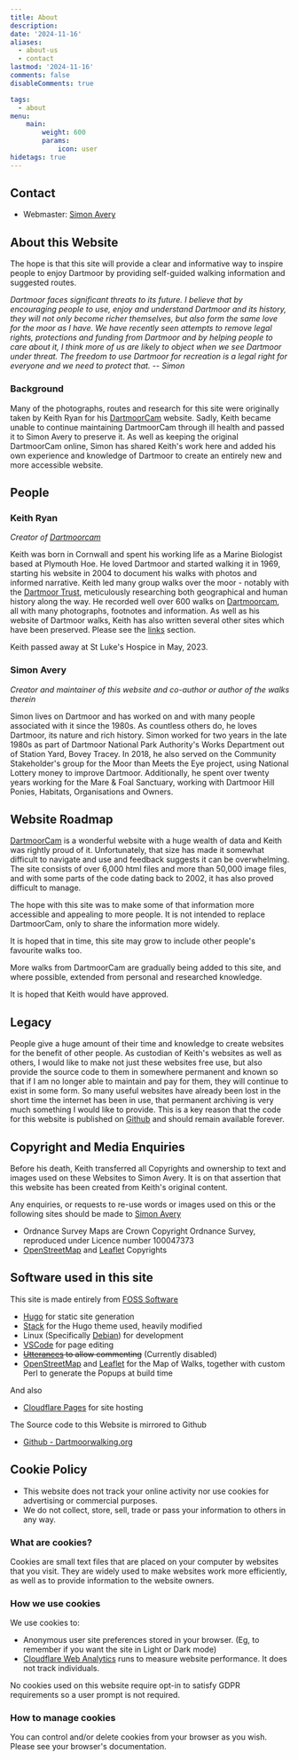 ```yaml
---
title: About 
description: 
date: '2024-11-16'
aliases:
  - about-us
  - contact
lastmod: '2024-11-16'
comments: false
disableComments: true

tags:
  - about
menu:
    main: 
        weight: 600
        params:
            icon: user
hidetags: true
---
```


## Contact
* Webmaster: [Simon Avery](mailto:feedback@dartmoorwalking.org)

## About this Website
The hope is that this site will provide a clear and informative way to inspire people to enjoy Dartmoor by providing self-guided walking information and suggested routes.

*Dartmoor faces significant threats to its future. I believe that by encouraging people to use, enjoy and understand Dartmoor and its history, they will not only become richer themselves, but also form the same love for the moor as I have. We have recently seen attempts to remove legal rights, protections and funding from Dartmoor and by helping people to care about it, I think more of us are likely to object when we see Dartmoor under threat. The freedom to use Dartmoor for recreation is a legal right for everyone and we need to protect that. -- Simon*

### Background
Many of the photographs, routes and research for this site were originally taken by Keith Ryan for his [DartmoorCam](https://dartmoorcam.co.uk) website. Sadly, Keith became unable to continue maintaining DartmoorCam through ill health and passed it to Simon Avery to preserve it. As well as keeping the original DartmoorCam online, Simon has shared Keith's work here and added his own experience and knowledge of Dartmoor to create an entirely new and more accessible website.

## People

### Keith Ryan

*Creator of [Dartmoorcam](https://dartmoorcam.co.uk)*

Keith was born in Cornwall and spent his working life as a Marine Biologist based at Plymouth Hoe. He loved Dartmoor and started walking it in 1969, starting his website in 2004 to document his walks with photos and informed narrative. Keith led many group walks over the moor - notably with the [Dartmoor Trust](https://dartmoortrust.org/archive), meticulously researching both geographical and human history along the way. He recorded well over 600 walks on [Dartmoorcam](https://dartmoorcam.co.uk), all with many photographs, footnotes and information.  As well as his website of Dartmoor walks, Keith has also written several other sites which have been preserved. Please see the [links](/links) section.

Keith passed away at St Luke's Hospice in May, 2023.

### Simon Avery

*Creator and maintainer of this website and co-author or author of the walks therein*

Simon lives on Dartmoor and has worked on and with many people associated with it since the 1980s. As countless others do, he loves Dartmoor, its nature and rich history. Simon worked for two years in the late 1980s as part of Dartmoor National Park Authority's Works Department out of Station Yard, Bovey Tracey. In 2018, he also served on the Community Stakeholder's group for the Moor than Meets the Eye project, using National Lottery money to improve Dartmoor. Additionally, he spent over twenty years working for the Mare & Foal Sanctuary, working with Dartmoor Hill Ponies, Habitats, Organisations and Owners. 

##  Website Roadmap
[DartmoorCam](https://dartmoorcam.co.uk) is a wonderful website with a huge wealth of data and Keith was rightly proud of it. Unfortunately, that size has made it somewhat difficult to navigate and use and feedback suggests it can be overwhelming.  The site consists of over 6,000 html files and more than 50,000 image files, and with some parts of the code dating back to 2002, it has also proved difficult to manage.

The hope with this site was to make some of that information more accessible and appealing to more people. It is not intended to replace DartmoorCam, only to share the information more widely.

It is hoped that in time, this site may grow to include other people's favourite walks too.

More walks from DartmoorCam are gradually being added to this site, and where possible, extended from personal and researched knowledge.

It is hoped that Keith would have approved.

## Legacy
People give a huge amount of their time and knowledge to create websites for the benefit of other people. As custodian of Keith's websites as well as others, I would like to make not just these websites free use, but also provide the source code to them in somewhere permanent and known so that if I am no longer able to maintain and pay for them, they will continue to exist in some form. So many useful websites have already been lost in the short time the internet has been in use, that permanent archiving is very much something I would like to provide. This is a key reason that the code for this website is published on [Github](https://github.com/digdilem/dartmoorwalking.org) and should remain available forever.

## Copyright and Media Enquiries
Before his death, Keith transferred all Copyrights and ownership to text and images used on these Websites to Simon Avery. It is on that assertion that this website has been created from Keith's original content. 

Any enquiries, or requests to re-use words or images used on this or the following sites should be made to [Simon Avery](mailto:feedback@dartmoorwalking.org)

* Ordnance Survey Maps are Crown Copyright Ordnance Survey, reproduced under Licence number 100047373
* [OpenStreetMap](https://www.openstreetmap.org/) and [Leaflet](https://leafletjs.com) Copyrights

## Software used in this site
This site is made entirely from [FOSS Software](https://en.wikipedia.org/wiki/Free_and_open-source_software)
* [Hugo](https://gohugo.io/) for static site generation
* [Stack](https://stack.jimmycai.com/) for the Hugo theme used, heavily modified
* Linux (Specifically [Debian](https://www.debian.org/)) for development
* [VSCode](https://code.visualstudio.com/) for page editing
* ~~[Utterances](https://utteranc.es/) to allow commenting~~ (Currently disabled)
* [OpenStreetMap](https://www.openstreetmap.org/) and [Leaflet](https://leafletjs.com) for the Map of Walks, together with custom Perl to generate the Popups at build time

And also
* [Cloudflare Pages](https://pages.cloudflare.com/) for site hosting

The Source code to this Website is mirrored to Github
* [Github - Dartmoorwalking.org](https://github.com/digdilem/dartmoorwalking.org)

<!-- ============================================================ -->

## Cookie Policy

* This website does not track your online activity nor use cookies for advertising or commercial purposes.
* We do not collect, store, sell, trade or pass your information to others in any way.

### What are cookies?

Cookies are small text files that are placed on your computer by websites that you visit. They are widely used to make websites work more efficiently, as well as to provide information to the website owners.  

### How we use cookies

We use cookies to:  

* Anonymous user site preferences stored in your browser. (Eg, to remember if you want the site in Light or Dark mode)
* [Cloudflare Web Analytics](https://www.cloudflare.com/en-gb/web-analytics/) runs to measure website performance. It does not track individuals. 

No cookies used on this website require opt-in to satisfy GDPR requirements so a user prompt is not required.

### How to manage cookies

You can control and/or delete cookies from your browser as you wish. Please see your browser's documentation.




